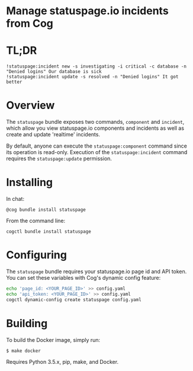 Manage statuspage.io incidents from Cog
=======================================

# TL;DR

    !statuspage:incident new -s investigating -i critical -c database -n "Denied logins" Our database is sick
    !statuspage:incident update -s resolved -n "Denied logins" It got better

# Overview

The `statuspage` bundle exposes two commands, `component` and
`incident`, which allow you view statuspage.io components and
incidents as well as create and update 'realtime' incidents.

By default, anyone can execute the `statuspage:component` command
since its operation is read-only. Execution of the
`statuspage:incident` command requires the `statuspage:update` permission.

# Installing

In chat:

```
@cog bundle install statuspage
```

From the command line:

```
cogctl bundle install statuspage
```

# Configuring

The `statuspage` bundle requires your statuspage.io page id and API
token. You can set these variables with Cog's dynamic config feature:

```bash
echo 'page_id: <YOUR_PAGE_ID>' >> config.yaml
echo 'api_token: <YOUR_PAGE_ID>' >> config.yaml
cogctl dynamic-config create statuspage config.yaml
```

# Building

To build the Docker image, simply run:

    $ make docker

Requires Python 3.5.x, pip, make, and Docker.

